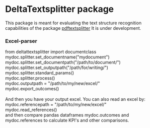 # DeltaTextsplitter package

This package is meant for evaluating the text structure recognition capabilities of the package
[pdftextsplitter](https://pypi.org/project/pdftextsplitter/)
It is under development.

### Excel-parser

from deltattextsplitter import documentclass <br />
mydoc.splitter.set_documentname("mydocument") <br />
mydoc.splitter.set_documentpath("/path/to/document/") <br />
mydoc.splitter.set_outputpath("/path/for/writing/") <br />
mydoc.splitter.standard_params() <br />
mydoc.splitter.process() <br />
mydoc.outputpath = "/path/to/my/new/excel/" <br />
mydoc.export_outcomes() <br />
<br />
And then you have your output excel. You can also read an excel by:
mydoc.referencepath = "/path/to/my/new/excel/" <br />
mydoc.read_references() <br />
and then compare pandas dataframes mydoc.outcomes and mydoc.references
to calculate KPI's and other comparisons.
